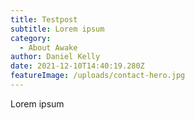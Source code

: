 ```yaml
---
title: Testpost
subtitle: Lorem ipsum
category:
  - About Awake
author: Daniel Kelly
date: 2021-12-10T14:40:19.280Z
featureImage: /uploads/contact-hero.jpg
---
```

Lorem ipsum